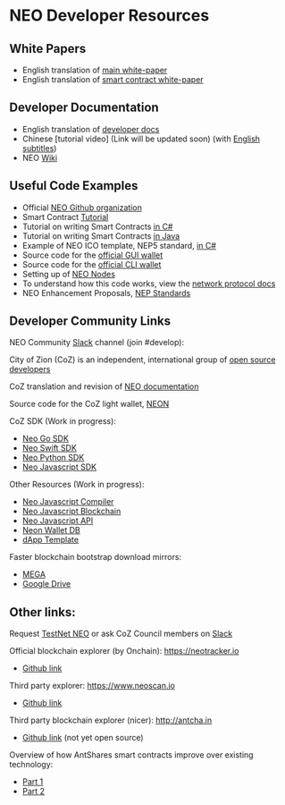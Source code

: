 # NEO Developer Resources
 
## White Papers

- English translation of [main white-paper](http://docs.neo.org/en-us/index.html)
- English translation of [smart contract white-paper](http://docs.neo.org/en-us/sc/introduction.html)
 
## Developer Documentation

- English translation of [developer docs](http://docs.neo.org/en-us/index.html)
- Chinese [tutorial video] (Link will be updated soon) (with [English subtitles](https://www.youtube.com/playlist?list=PLH5FKiukNRU5SHWk9L6qPwRhMeHsiKL2T))
- NEO [Wiki](https://github.com/neo-project/neo/wiki) 
 
## Useful Code Examples

- Official [NEO Github organization](https://github.com/neo-project)
- Smart Contract [Tutorial](http://docs.neo.org/en-us/sc/tutorial.html)
- Tutorial on writing Smart Contracts [in C#](http://docs.neo.org/en-us/sc/getting-started-csharp.html)
- Tutorial on writing Smart Contracts [in Java](http://docs.neo.org/en-us/sc/getting-started-java.html)
- Example of NEO ICO template, NEP5 standard, [in C#](https://github.com/neo-project/examples-csharp/tree/master/ICO_Template)
- Source code for the [official GUI wallet](https://github.com/neo-project/neo-gui/)
- Source code for the [official CLI wallet](https://github.com/neo-project/neo-cli/)
- Setting up of [NEO Nodes](http://docs.neo.org/en-us/node/introduction.html)
- To understand how this code works, view the [network protocol docs](http://docs.neo.org/en-us/node/network-protocol.html)
- NEO Enhancement Proposals, [NEP Standards](https://github.com/neo-project/proposals)
 
## Developer Community Links

NEO Community [Slack](https://neo-slack-invite.herokuapp.com/) channel (join #develop):

City of Zion (CoZ) is an independent, international group of [open source developers](https://github.com/CityOfZion)

CoZ translation and revision of [NEO documentation](https://github.com/CityOfZion/docs)

Source code for the CoZ light wallet, [NEON](https://github.com/CityOfZion/neon-wallet)

CoZ SDK (Work in progress):
  + [Neo Go SDK](https://github.com/CityOfZion/neo-go-sdk)
  + [Neo Swift SDK](https://github.com/CityOfZion/neo-swift)
  + [Neo Python SDK](https://github.com/CityOfZion/neo-python)
  + [Neo Javascript SDK](https://github.com/CityOfZion/neon-js)

Other Resources (Work in progress):
  + [Neo Javascript Compiler](https://github.com/CityOfZion/neo-js-compiler)
  + [Neo Javascript Blockchain](https://github.com/CityOfZion/neo-js-blockchain)
  + [Neo Javascript API](https://github.com/CityOfZion/neo-api-js)
  + [Neon Wallet DB](https://github.com/CityOfZion/neon-wallet-db)
  + [dApp Template](https://github.com/CityOfZion/dAppTemplate_MEAN)

Faster blockchain bootstrap download mirrors: 
  + [MEGA](https://mega.nz/#!kKx2VKDC!xUBW1bdNfJ5Dr81plIkyl6NraXkoYvb9eehW3Z8zme8)
  + [Google Drive](https://drive.google.com/file/d/0B902ABEfKU8YRHBzd05wNm1SRGM/view)
 
## Other links:

Request [TestNet NEO](https://neo.org/Testnet/Create) or ask CoZ Council members on [Slack](https://neo-slack-invite.herokuapp.com/)

Official blockchain explorer (by Onchain): https://neotracker.io

  + [Github link](https://github.com/neotracker)
  
Third party explorer: https://www.neoscan.io

  + [Github link](https://github.com/CityOfZion/neo-scan)

Third party blockchain explorer (nicer): http://antcha.in

  + [Github link](https://github.com/AlexChien/antcha.in) (not yet open source)
  
Overview of how AntShares smart contracts improve over existing technology:

  + [Part 1](https://themerkle.com/reconstructing-smart-contracts-part-1/)
  + [Part 2](https://themerkle.com/reconstructing-smart-contracts-part-ii-parallel-universes-and-unlimited-scalability/)
 
